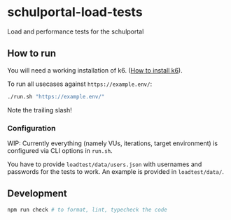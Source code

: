 # schulportal-load-tests

Load and performance tests for the schulportal

## How to run

You will need a working installation of k6. ([How to install k6](https://grafana.com/docs/k6/latest/set-up/install-k6/)).

To run all usecases against `https://example.env/`:

```sh
./run.sh "https://example.env/"
```

Note the trailing slash!

### Configuration

WIP: Currently everything (namely VUs, iterations, target environment) is configured via CLI options in `run.sh`.

You have to provide `loadtest/data/users.json` with usernames and passwords for the tests to work. An example is provided in `loadtest/data/`.

## Development

```sh
npm run check # to format, lint, typecheck the code
```

